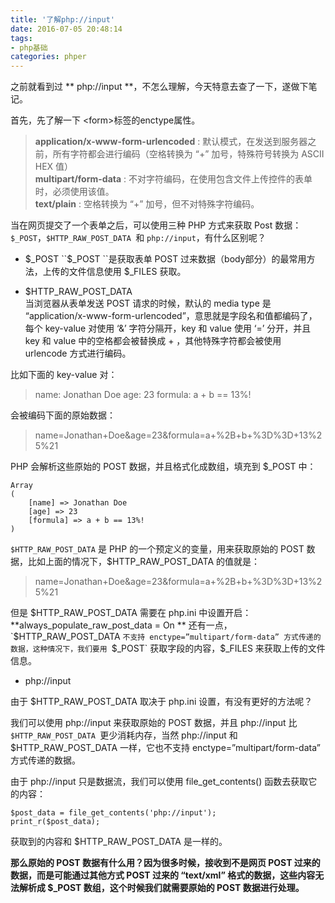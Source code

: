 ```yaml
---
title: '了解php://input'
date: 2016-07-05 20:48:14
tags: 
- php基础
categories: phper
---
```

之前就看到过 ** php://input **，不怎么理解，今天特意去查了一下，遂做下笔记。  

首先，先了解一下 <form\>标签的enctype属性。  
>**application/x-www-form-urlencoded** : 默认模式，在发送到服务器之前，所有字符都会进行编码（空格转换为 “+” 加号，特殊符号转换为 ASCII HEX 值）  
**multipart/form-data** : 不对字符编码，在使用包含文件上传控件的表单时，必须使用该值。  
**text/plain** : 空格转换为 “+” 加号，但不对特殊字符编码。  

当在网页提交了一个表单之后，可以使用三种 PHP 方式来获取 Post 数据：``$_POST``，``$HTTP_RAW_POST_DATA ``和 ``php://input``，有什么区别呢？

- $_POST 
``$_POST ``是获取表单 POST 过来数据（body部分）的最常用方法，上传的文件信息使用 $_FILES 获取。

- $HTTP_RAW_POST_DATA  
当浏览器从表单发送 POST 请求的时候，默认的 media type 是 “application/x-www-form-urlencoded”，意思就是字段名和值都编码了，每个 key-value 对使用 ‘&’ 字符分隔开，key 和 value 使用 ‘=’ 分开，并且 key 和 value 中的空格都会被替换成 + ，其他特殊字符都会被使用 urlencode 方式进行编码。  

比如下面的 key-value 对：
>name: Jonathan Doe
>age: 23
>formula: a + b == 13%!

会被编码下面的原始数据：  
>name=Jonathan+Doe&age=23&formula=a+%2B+b+%3D%3D+13%25%21

PHP 会解析这些原始的 POST 数据，并且格式化成数组，填充到 $_POST 中： 

	Array
	(
	    [name] => Jonathan Doe
	    [age] => 23
	    [formula] => a + b == 13%!
	)

`$HTTP_RAW_POST_DATA` 是 PHP 的一个预定义的变量，用来获取原始的 POST 数据，比如上面的情况下，$HTTP_RAW_POST_DATA 的值就是：
>name=Jonathan+Doe&age=23&formula=a+%2B+b+%3D%3D+13%25%21

但是 $HTTP_RAW_POST_DATA 需要在 php.ini 中设置开启：
**always_populate_raw_post_data = On	**  
还有一点，`$HTTP_RAW_POST_DATA `不支持 enctype=”multipart/form-data” 方式传递的数据，这种情况下，我们要用 `$_POST` 获取字段的内容，$_FILES 来获取上传的文件信息。

- php://input

由于 $HTTP_RAW_POST_DATA 取决于 php.ini 设置，有没有更好的方法呢？

我们可以使用 php://input 来获取原始的 POST 数据，并且 php://input 比`$HTTP_RAW_POST_DATA `更少消耗内存，当然 php://input 和 $HTTP_RAW_POST_DATA 一样，它也不支持 enctype=”multipart/form-data” 方式传递的数据。

由于 php://input 只是数据流，我们可以使用 file_get_contents() 函数去获取它的内容：

	$post_data = file_get_contents('php://input');
	print_r($post_data);

获取到的内容和 $HTTP_RAW_POST_DATA 是一样的。   

**那么原始的 POST 数据有什么用？因为很多时候，接收到不是网页 POST 过来的数据，而是可能通过其他方式 POST 过来的 “text/xml” 格式的数据，这些内容无法解析成 $_POST 数组，这个时候我们就需要原始的 POST 数据进行处理。**

